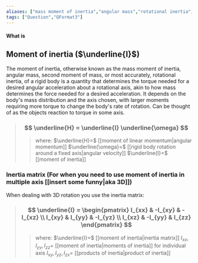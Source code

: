 ```yaml
---
aliases: ["mass moment of inertia","angular mass","rotational inertia","inertia matrix"]
tags: ["Question","QFormat3"]
---
```


#### What is
## Moment of inertia ($\underline{I}$)
The moment of inertia, otherwise known as the mass moment of inertia, angular mass, second moment of mass, or most accurately, rotational inertia, of a rigid body is a quantity that determines the torque needed for a desired angular acceleration about a rotational axis, akin to how mass determines the force needed for a desired acceleration. It depends on the body's mass distribution and the axis chosen, with larger moments requiring more torque to change the body's rate of rotation.
Can be thought of as the objects reaction to torque in some axis.

> ### $$ \underline{H} = \underline{I} \underline{\omega} $$ 
>> where:
>> $\underline{H}=$ [[moment of linear momentum|angular momentum]]
>> $\underline{\omega}=$ [[rigid body rotation around a fixed axis|angular velocity]]
>> $\underline{I}=$ [[moment of inertia]]

### Inertia matrix (For when you need to use moment of inertia in multiple axis [[insert some funny|aka 3D]])

When dealing with 3D rotation you use the inertia matrix:

> ### $$ \underline{I} = \begin{pmatrix} I_{xx}  & -I_{xy} & -I_{xz} \\ I_{xy} & I_{yy} & -I_{yz}  \\ I_{xz} & -I_{yy} & I_{zz} \end{pmatrix} $$ 
>> where:
>> $\underline{I}=$ [[moment of inertia|inertia matrix]]
>> $I_{xx},I_{yy},I_{zz}=$ [[moment of inertia|moments of inertia]] for individual axis
>> $I_{xy},I_{yz},I_{zx}=$ [[products of inertia|product of inertia]]
 


